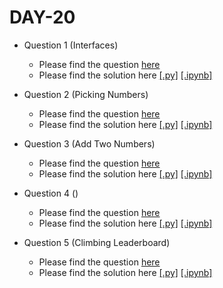 # DAY-20

* Question 1 (Interfaces)
    * Please find the question [here](./Question-1/question.pdf)
    * Please find the solution here [[.py]](./Question-1/solution.py) [[.ipynb]](./Question-1/solution.ipynb)

* Question 2 (Picking Numbers)
    * Please find the question [here](./Question-2/question.pdf)
    * Please find the solution here [[.py]](./Question-2/solution.py) [[.ipynb]](./Question-2/solution.ipynb)

* Question 3 (Add Two Numbers)
    * Please find the question [here](https://leetcode.com/problems/add-two-numbers/)
    * Please find the solution here [[.py]](./Question-3/solution.py) [[.ipynb]](./Question-3/solution.ipynb)

* Question 4 ()
    * Please find the question [here]()
    * Please find the solution here [[.py]](./Question-4/solution.py) [[.ipynb]](./Question-4/solution.ipynb)

* Question 5 (Climbing Leaderboard)
    * Please find the question [here](./Question-5/question.pdf)
    * Please find the solution here [[.py]](./Question-5/solution.py) [[.ipynb]](./Question-5/solution.ipynb)
